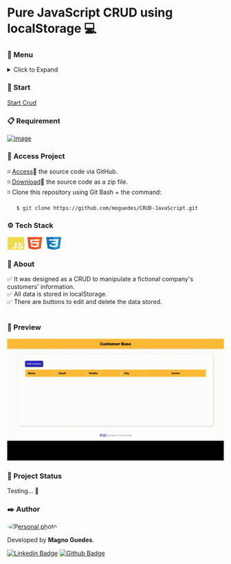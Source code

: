 # Pure JavaScript CRUD using localStorage 💻

### 🎯 Menu

<details>
<summary>Click to Expand</summary>
◽ <a href="#start">Start</a> <br>
◽ <a href="#requirement">Requirement</a> <br>
◽ <a href="#access-project">Access Project</a> <br>
◽ <a href="#techstack">Tech Stack</a> <br>
◽ <a href="#about">About</a> <br>
◽ <a href="#preview">Preview</a> <br>
◽ <a href="#status">Project Status</a> <br>
◽ <a href="#author">Author</a> <br>
</details>

<h3 id="start">🚀 Start</h3>

[Start Crud](https://moguedes.github.io/CRUD-JavaScript/)

<h3 id="Requirement">📋 Requirement</h3>

[![image](https://img.shields.io/badge/Google_chrome-4285F4?style=for-the-badge&logo=Google-chrome&logoColor=white)](https://www.google.pt/intl/pt-PT/chrome/)

<h3 id="access-project">📁 Access Project</h3>

◽ <a href="https://github.com/moguedes/CRUD-JavaScript">Access</a>🔗 the source code via GitHub. <br>
◽ <a href="https://github.com/moguedes/CRUD-JavaScript/archive/refs/heads/main.zip">Download</a>🔗 the source code as a zip file.<br>
◽ Clone this repository using Git Bash + the command:

       $ git clone https://github.com/moguedes/CRUD-JavaScript.git

<h3 id="techstack">⚙️ Tech Stack</h3>

<div style="display: inline_block">
  <img align="center" alt="Magno-Js" height="30" width="40" src="https://raw.githubusercontent.com/devicons/devicon/master/icons/javascript/javascript-plain.svg">
  <img align="center" alt="Magno-HTML" height="30" width="40" src="https://raw.githubusercontent.com/devicons/devicon/master/icons/html5/html5-original.svg">
  <img align="center" alt="Magno-CSS" height="30" width="40" src="https://raw.githubusercontent.com/devicons/devicon/master/icons/css3/css3-original.svg">
</div>

<h3 id="about">📍 About</h3>

✅ It was designed as a CRUD to manipulate a fictional company's customers' information. <br>
✅ All data is stored in localStorage. <br>
✅ There are buttons to edit and delete the data stored. <br><br>

<h3 id="preview">🎥 Preview</h3>

<img src="./assets/images/Crud.gif" width="600px">

<h3 id="status">📌 Project Status</h3>

Testing... 🚧

<h3 id="author">✒️ Author</h3>

<a href="https://github.com/moguedes"> <img style="border-radius: 50%;" src="https://avatars.githubusercontent.com/u/90535255?s=400&u=47357d0d50166ffbbf44c5db3990d24542f06577&v=4" width="100px;" alt="Personal photo"/> </a>

Developed by **Magno Guedes**.

[![Linkedin Badge](https://img.shields.io/badge/LinkedIn-0077B5?style=for-the-badge&logo=linkedin&logoColor=white)](https://www.linkedin.com/in/magno-ot%C3%A1vio-guedes-253832236/) [![Github Badge](https://img.shields.io/badge/GitHub-100000?style=for-the-badge&logo=github&logoColor=white)](https://github.com/moguedes)
